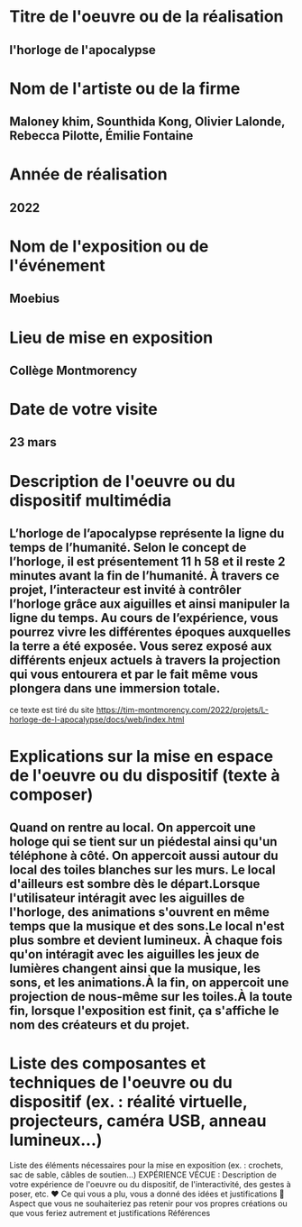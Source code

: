 
# Titre de l'oeuvre ou de la réalisation
## l'horloge de l'apocalypse

# Nom de l'artiste ou de la firme
## Maloney khim, Sounthida Kong, Olivier Lalonde, Rebecca Pilotte, Émilie Fontaine

# Année de réalisation
## 2022

# Nom de l'exposition ou de l'événement
## Moebius

# Lieu de mise en exposition
## Collège Montmorency

# Date de votre visite
## 23 mars

# Description de l'oeuvre ou du dispositif multimédia 
## L’horloge de l’apocalypse représente la ligne du temps de l’humanité. Selon le concept de l’horloge, il est présentement 11 h 58 et il reste 2 minutes avant la fin de l’humanité. À travers ce projet, l’interacteur est invité à contrôler l’horloge grâce aux aiguilles et ainsi manipuler la ligne du temps. Au cours de l’expérience, vous pourrez vivre les différentes époques auxquelles la terre a été exposée. Vous serez exposé aux différents enjeux actuels à travers la projection qui vous entourera et par le fait même vous plongera dans une immersion totale.
ce texte est tiré du site https://tim-montmorency.com/2022/projets/L-horloge-de-l-apocalypse/docs/web/index.html

# Explications sur la mise en espace de l'oeuvre ou du dispositif (texte à composer)
## Quand on rentre au local. On appercoit une hologe qui se tient sur un piédestal ainsi qu'un téléphone à côté. On appercoit aussi autour du local des toiles blanches sur les murs. Le local d'ailleurs est sombre dès le départ.Lorsque l'utilisateur intéragit avec les aiguilles de l'horloge, des animations s'ouvrent en même temps que la musique et des sons.Le local n'est plus sombre et devient lumineux. À chaque fois qu'on intéragit avec les aiguilles les jeux de lumières changent ainsi que la musique, les sons, et les animations.À la fin, on appercoit une projection de nous-même sur les toiles.À la toute fin, lorsque l'exposition est finit, ça s'affiche le nom des créateurs et du projet.

# Liste des composantes et techniques de l'oeuvre ou du dispositif (ex. : réalité virtuelle, projecteurs, caméra USB, anneau lumineux...)


Liste des éléments nécessaires pour la mise en exposition (ex. : crochets, sac de sable, câbles de soutien...)
EXPÉRIENCE VÉCUE :
Description de votre expérience de l'oeuvre ou du dispositif, de l'interactivité, des gestes à poser, etc.
❤️ Ce qui vous a plu, vous a donné des idées et justifications
🤔 Aspect que vous ne souhaiteriez pas retenir pour vos propres créations ou que vous feriez autrement et justifications
Références
